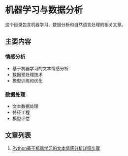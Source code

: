 # 机器学习与数据分析

这个目录包含机器学习、数据分析和自然语言处理的相关文章。

## 主要内容

### 情感分析
- 基于机器学习的文本情感分析
- 数据预处理技术
- 模型训练和优化

### 数据处理
- 文本数据处理
- 特征工程
- 模型评估

## 文章列表

1. [Python基于机器学习的文本情感分析详细步骤](./sentiment-analysis.md)